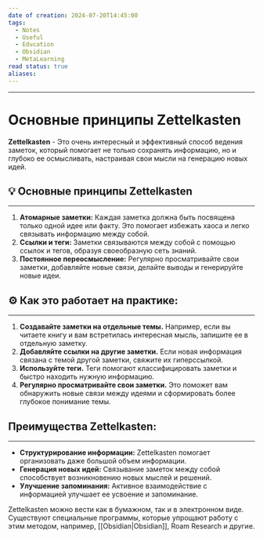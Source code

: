 ```yaml
---
date of creation: 2024-07-20T14:45:00
tags:
  - Notes
  - Useful
  - Education
  - Obsidian
  - MetaLearning
read status: true
aliases:
---
```

---
# **Основные принципы Zettelkasten**


**Zettelkasten** - Это  очень  интересный  и  эффективный  способ  ведения  заметок,  который  помогает  не  только  сохранять  информацию,  но  и  глубоко  ее  осмысливать,  настраивая  свои  мысли  на  генерацию  новых  идей.


## 💡  **Основные  принципы  Zettelkasten**
---

1. **Атомарные  заметки:**  Каждая  заметка  должна  быть  посвящена  только  одной  идее  или  факту.  Это  помогает  избежать  хаоса  и  легко  связывать  информацию  между  собой. 
2. **Ссылки  и  теги:**  Заметки  связываются  между  собой  с  помощью  ссылок  и  тегов,  образуя  своеобразную  сеть  знаний. 
3. **Постоянное  переосмысление:**  Регулярно  просматривайте  свои  заметки,  добавляйте  новые  связи,  делайте  выводы  и  генерируйте  новые  идеи.


## **⚙️ Как  это  работает  на  практике:**
---

1.  **Создавайте  заметки  на  отдельные  темы.**  Например,     если  вы  читаете  книгу  и  вам  встретилась  интересная  мысль,  запишите  ее  в  отдельную  заметку. 
2.  **Добавляйте  ссылки  на  другие  заметки.**  Если  новая  информация  связана  с  темой  другой  заметки,  свяжите  их  гиперссылкой.
3. **Используйте  теги.**  Теги  помогают  классифицировать  заметки  и  быстро  находить  нужную  информацию. 
4.  **Регулярно  просматривайте  свои  заметки.**  Это  поможет  вам  обнаружить  новые  связи  между  идеями  и  сформировать  более  глубокое  понимание  темы.


## **Преимущества  Zettelkasten:**
---

- **Структурирование  информации:**  Zettelkasten  помогает  организовать  даже  большой  объем  информации. 
- **Генерация  новых  идей:**  Связывание  заметок  между  собой  способствует  возникновению  новых  мыслей  и  решений. 
- **Улучшение  запоминания:**  Активное  взаимодействие  с  информацией  улучшает  ее  усвоение  и  запоминание.

Zettelkasten  можно  вести  как  в  бумажном,  так  и  в  электронном  виде.  Существуют  специальные  программы,  которые  упрощают  работу  с  этим  методом,  например,  [[Obsidian|Obsidian]],  Roam  Research  и  другие.
